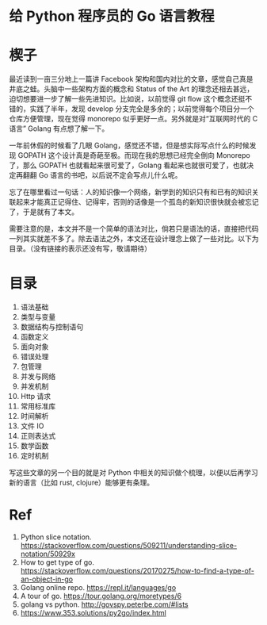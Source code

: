 # 给 Python 程序员的 Go 语言教程

<!--
ID: 620802ae-32fb-40f0-a76d-477440b3ef6d
Status: publish
Date: 2019-11-26T16:23:45
Modified: 2020-05-16T10:47:07
wp_id: 314
-->

# 楔子

最近读到一亩三分地上一篇讲 Facebook 架构和国内对比的文章，感觉自己真是井底之蛙。头脑中一些架构方面的概念和 Status of the Art 的理念还相去甚远，迫切想要进一步了解一些先进知识。比如说，以前觉得 git flow 这个概念还挺不错的，实践了半年，发现 develop 分支完全是多余的；以前觉得每个项目分一个仓库方便管理，现在觉得 monorepo 似乎更好一点。另外就是对“互联网时代的 C 语言” Golang 有点想了解一下。

一年前休假的时候看了几眼 Golang，感觉还不错，但是想实际写点什么的时候发现 GOPATH 这个设计真是奇葩至极。而现在我的思想已经完全倒向 Monorepo 了，那么 GOPATH 也就看起来很可爱了，Golang 看起来也就很可爱了，也就决定再翻翻 Go 语言的书吧，以后说不定会写点儿什么呢。

忘了在哪里看过一句话：人的知识像一个网络，新学到的知识只有和已有的知识关联起来才能真正记得住、记得牢，否则的话像是一个孤岛的新知识很快就会被忘记了，于是就有了本文。

需要注意的是，本文并不是一个简单的语法对比，倘若只是语法的话，直接把代码一列其实就差不多了。除去语法之外，本文还在设计理念上做了一些对比。以下为目录。（没有链接的表示还没有写，敬请期待）

# 目录

1. 语法基础
 1. 类型与变量
 1. 数据结构与控制语句
 1. 函数定义
 1. 面向对象
 1. 错误处理
 1. 包管理
1. 并发与网络
 1. 并发机制
 1. Http 请求
1. 常用标准库
 1. 时间解析
 1. 文件 IO
 1. 正则表达式
 1. 数学函数
 1. 定时机制

写这些文章的另一个目的就是对 Python 中相关的知识做个梳理，以便以后再学习新的语言（比如 rust, clojure）能够更有条理。

# Ref

1. Python slice notation. https://stackoverflow.com/questions/509211/understanding-slice-notation/50929x
2. How to get type of go. https://stackoverflow.com/questions/20170275/how-to-find-a-type-of-an-object-in-go
3. Golang online repo. https://repl.it/languages/go
4. A tour of go. https://tour.golang.org/moretypes/6
5. golang vs python. http://govspy.peterbe.com/#lists
6. https://www.353.solutions/py2go/index.html
